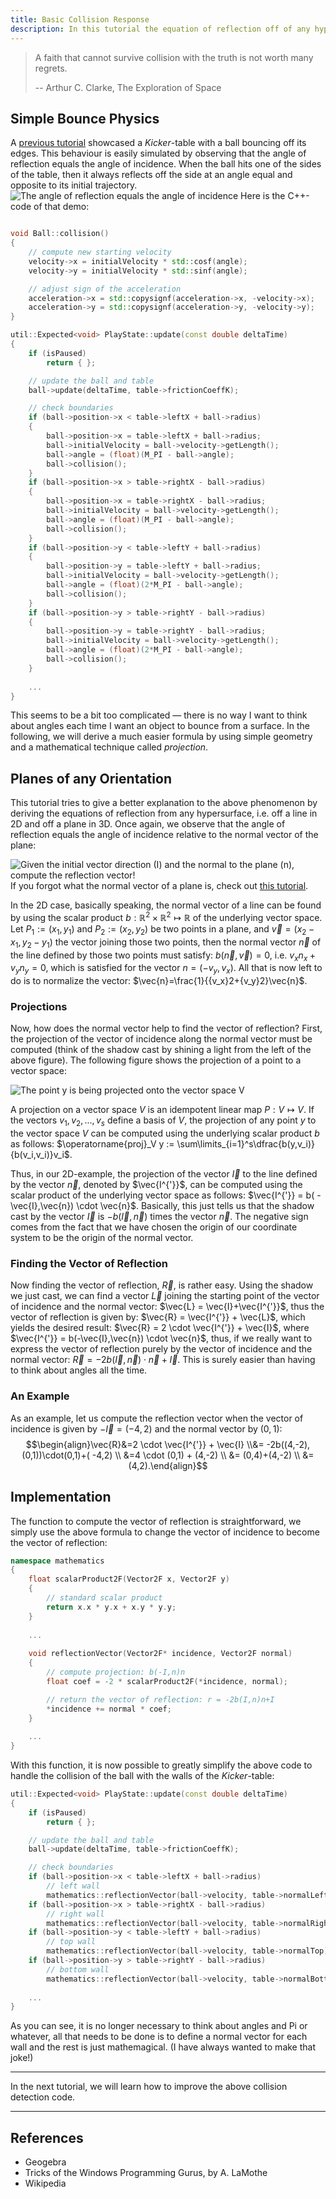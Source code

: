 ```yaml
---
title: Basic Collision Response
description: In this tutorial the equation of reflection off of any hypersurface, i.e. off a line in 2D and off a plane in 3D, is derived from the known observation that the angle of incidence equals the angle of reflection.
---
```


> A faith that cannot survive collision with the truth is not worth many regrets.
>
> -- Arthur C. Clarke, The Exploration of Space

## Simple Bounce Physics

A [previous tutorial]() showcased a *Kicker*-table with a ball bouncing off its edges. This behaviour is easily
simulated by observing that the angle of reflection equals the angle of incidence. When the ball hits one of the sides
of the table, then it always reflects off the side at an angle equal and opposite to its initial trajectory.
‌
![The angle of reflection equals the angle of incidence](../../../../../assets/mathematics/physics/kinematics/inOut.webp)
Here is the C++-code of that demo:

```cpp

void Ball::collision()
{
	// compute new starting velocity
	velocity->x = initialVelocity * std::cosf(angle);
	velocity->y = initialVelocity * std::sinf(angle);

	// adjust sign of the acceleration
	acceleration->x = std::copysignf(acceleration->x, -velocity->x);
	acceleration->y = std::copysignf(acceleration->y, -velocity->y);
}

util::Expected<void> PlayState::update(const double deltaTime)
{
	if (isPaused)
		return { };

	// update the ball and table
	ball->update(deltaTime, table->frictionCoeffK);

	// check boundaries
	if (ball->position->x < table->leftX + ball->radius)
	{
		ball->position->x = table->leftX + ball->radius;
		ball->initialVelocity = ball->velocity->getLength();
		ball->angle = (float)(M_PI - ball->angle);
		ball->collision();
	}
	if (ball->position->x > table->rightX - ball->radius)
	{
		ball->position->x = table->rightX - ball->radius;
		ball->initialVelocity = ball->velocity->getLength();
		ball->angle = (float)(M_PI - ball->angle);
		ball->collision();
	}
	if (ball->position->y < table->leftY + ball->radius)
	{
		ball->position->y = table->leftY + ball->radius;
		ball->initialVelocity = ball->velocity->getLength();
		ball->angle = (float)(2*M_PI - ball->angle);
		ball->collision();
	}
	if (ball->position->y > table->rightY - ball->radius)
	{
		ball->position->y = table->rightY - ball->radius;
		ball->initialVelocity = ball->velocity->getLength();
		ball->angle = (float)(2*M_PI - ball->angle);
		ball->collision();
	}
    
    ...
}
```

This seems to be a bit too complicated — there is no way I want to think about angles each time I want an object to
bounce from a surface. In the following, we will derive a much easier formula by using simple geometry and a
mathematical technique called *projection*.

## Planes of any Orientation

This tutorial tries to give a better explanation to the above phenomenon by deriving the equations of reflection from
any hypersurface, i.e. off a line in 2D and off a plane in 3D. Once again, we observe that the angle of reflection
equals the angle of incidence relative to the normal vector of the plane:

![Given the initial vector direction (I) and the normal to the plane (n), compute the reflection vector!](../../../../../assets/mathematics/physics/kinematics/reflectionEquation.webp)
If you forgot what the normal vector of a plane is, check out [this tutorial]().

In the 2D case, basically speaking, the normal vector of a line can be found by using the scalar product $b:
\mathbb{R}^2 \times \mathbb{R}^2 \mapsto \mathbb{R}$ of the underlying vector space. Let $P_1 := (x_1,y_1)$ and
$P_2 := (x_2, y_2)$ be two points in a plane, and $\vec{v} = (x_2-x_1, y_2-y_1)$ the vector joining those two points,
then the normal vector $\vec{n}$ of the line defined by those two points must satisfy: $b(\vec{n},\vec{v})=0$, i.e.
$v_xn_x+v_yn_y=0$, which is satisfied for the vector $n=(-v_y,v_x)$. All that is now left to do is to normalize the
vector: $\vec{n}=\frac{1}{{v_x}2+{v_y}2}\vec{n}$.

### Projections

Now, how does the normal vector help to find the vector of reflection? First, the projection of the vector of incidence
along the normal vector must be computed (think of the shadow cast by shining a light from the left of the above
figure). The following figure shows the projection of a point to a vector space:

![The point y is being projected onto the vector space V](../../../../../assets/mathematics/physics/kinematics/orthoProj.webp)

A projection on a vector space $V$ is an idempotent linear map $P: V \mapsto V$. If the vectors $v_1, v_2, ..., v_s$
define a basis of $V$, the projection of any point $y$ to the vector space $V$ can be computed using the underlying
scalar product $b$ as follows: $\operatorname{proj}_V y := \sum\limits_{i=1}^s\dfrac{b(y,v_i)}{b(v_i,v_i)}v_i$.

Thus, in our 2D-example, the projection of the vector $\vec{I}$ to the line defined by the vector $\vec{n}$, denoted by
$\vec{I^{'}}$, can be computed using the scalar product of the underlying vector space as follows: $\vec{I^{'}} = b(
-\vec{I},\vec{n}) \cdot \vec{n}$. Basically, this just tells us that the shadow cast by the vector $\vec{I}$ is $-b(
\vec{I},\vec{n})$ times the vector $\vec{n}$. The negative sign comes from the fact that we have chosen the origin of
our coordinate system to be the origin of the normal vector.

### Finding the Vector of Reflection

Now finding the vector of reflection, $\vec{R}$, is rather easy. Using the shadow we just cast, we can find a vector
$\vec{L}$ joining the starting point of the vector of incidence and the normal vector: $\vec{L} = \vec{I}+\vec{I^{'}}$,
thus the vector of reflection is given by: $\vec{R} = \vec{I^{'}} + \vec{L}$, which yields the desired result:
$\vec{R} = 2 \cdot \vec{I^{'}} + \vec{I}$, where $\vec{I^{'}} = b(-\vec{I},\vec{n}) \cdot \vec{n}$, thus, if we really
want to express the vector of reflection purely by the vector of incidence and the normal vector: $\vec{R} = -2b(
\vec{I},\vec{n}) \cdot \vec{n} + \vec{I}$. This is surely easier than having to think about angles all the time.

### An Example

As an example, let us compute the reflection vector when the vector of incidence is given by $-\vec{I}=(-4,2)$ and the
normal vector by $(0,1)$: $$\begin{align}\vec{R}&=2 \cdot \vec{I^{'}} + \vec{I} \\&= -2b((4,-2),(0,1))\cdot(0,1)+(
-4,2) \\ &=4 \cdot (0,1) + (4,-2) \\ &= (0,4)+(4,-2) \\ &= (4,2).\end{align}$$

## Implementation

The function to compute the vector of reflection is straightforward, we simply use the above formula to change the
vector of incidence to become the vector of reflection:

```cpp
namespace mathematics
{
	float scalarProduct2F(Vector2F x, Vector2F y)
	{
		// standard scalar product
		return x.x * y.x + x.y * y.y;
	}
    
    ...
    
	void reflectionVector(Vector2F* incidence, Vector2F normal)
	{
		// compute projection: b(-I,n)n
		float coef = -2 * scalarProduct2F(*incidence, normal);

		// return the vector of reflection: r = -2b(I,n)n+I
		*incidence += normal * coef;
	}
    
    ...
}
```

With this function, it is now possible to greatly simplify the above code to handle the collision of the ball with the
walls of the *Kicker*-table:

```cpp
util::Expected<void> PlayState::update(const double deltaTime)
{
	if (isPaused)
		return { };

	// update the ball and table
	ball->update(deltaTime, table->frictionCoeffK);

	// check boundaries
	if (ball->position->x < table->leftX + ball->radius)
		// left wall
		mathematics::reflectionVector(ball->velocity, table->normalLeft);
	if (ball->position->x > table->rightX - ball->radius)
		// right wall
		mathematics::reflectionVector(ball->velocity, table->normalRight);
	if (ball->position->y < table->leftY + ball->radius)
		// top wall
		mathematics::reflectionVector(ball->velocity, table->normalTop);
	if (ball->position->y > table->rightY - ball->radius)
		// bottom wall
		mathematics::reflectionVector(ball->velocity, table->normalBottom);
            
    ...
}
```

As you can see, it is no longer necessary to think about angles and Pi or whatever, all that needs to be done is to
define a normal vector for each wall and the rest is just mathemagical. (I have always wanted to make that joke!)

***

In the next tutorial, we will learn how to improve the above collision detection code.

***

## References

* Geogebra
* Tricks of the Windows Programming Gurus, by A. LaMothe
* Wikipedia